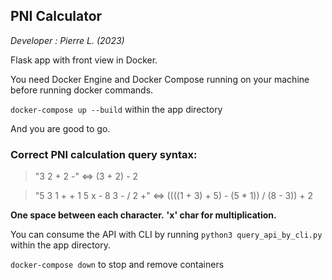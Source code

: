 ## PNI Calculator

*Developer : Pierre L. (2023)*

Flask app with front view in Docker.

You need Docker Engine and Docker Compose running on your machine before running docker commands.

`docker-compose up --build` within the app directory

And you are good to go.

### Correct PNI calculation query syntax:

>"3 2 + 2 -" <=> (3 + 2) - 2

>"5 3 1 + + 1 5 x - 8 3 - / 2 +" <=> ((((1 + 3) + 5) - (5 * 1)) / (8 - 3)) + 2

**One space between each character.**
**'x' char for multiplication.**

You can consume the API with CLI by running `python3 query_api_by_cli.py` within the app directory.

`docker-compose down` to stop and remove containers